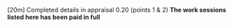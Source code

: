 [20m] Completed details in appraisal 0.20 (points 1 & 2)
**The work sessions listed here has been paid in full**